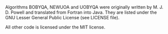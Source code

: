 Algorithms BOBYQA, NEWUOA and UOBYQA were originally written by M. J. D. Powell and translated from Fortran into Java. They are listed under the GNU Lesser General Public License (see LICENSE file).

All other code is licensed under the MIT license.